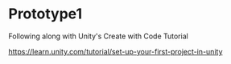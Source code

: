 # Prototype1
 Following along with Unity's Create with Code Tutorial
 
https://learn.unity.com/tutorial/set-up-your-first-project-in-unity
